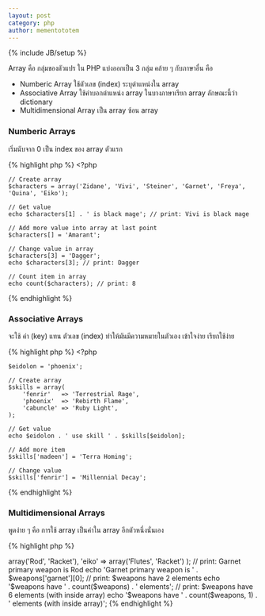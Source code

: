 ```yaml
---
layout: post
category: php
author: mementototem
---
```

{% include JB/setup %}

Array คือ กลุ่มของตัวแปร ใน PHP แบ่งออกเป็น 3 กลุ่ม คล้าย ๆ กับภาษาอื่น คือ

- Numberic Array ใช้ตัวเลข (index) ระบุตำแหน่งใน array
- Associative Array ใช้คำบอกตำแหน่ง array ในบางภาษาเรียก array ลักษณะนี้ว่า dictionary
- Multidimensional Array เป็น array ซ้อน array

### Numberic Arrays

เริ่มนับจาก 0 เป็น index ของ array ตัวแรก

{% highlight php %}
    <?php

    // Create array
    $characters = array('Zidane', 'Vivi', 'Steiner', 'Garnet', 'Freya', 'Quina', 'Eiko');

    // Get value
    echo $characters[1] . ' is black mage'; // print: Vivi is black mage

    // Add more value into array at last point
    $characters[] = 'Amarant';

    // Change value in array
    $characters[3] = 'Dagger';
    echo $characters[3]; // print: Dagger

    // Count item in array
    echo count($characters); // print: 8
{% endhighlight %}

### Associative Arrays

จะใช้ คำ (key) แทน ตัวเลข (index) ทำให้มันมีความหมายในตัวเอง เข้าใจง่าย เรียกใช้ง่าย

{% highlight php %}
    <?php

    $eidolon = 'phoenix';

    // Create array
    $skills = array(
        'fenrir'   => 'Terrestrial Rage',
        'phoenix'  => 'Rebirth Flame',
        'cabuncle' => 'Ruby Light',
    );

    // Get value
    echo $eidolon . ' use skill ' . $skills[$eidolon];

    // Add more item
    $skills['madeen'] = 'Terra Homing';

    // Change value
    $skills['fenrir'] = 'Millennial Decay';
{% endhighlight %}

### Multidimensional Arrays

พูดง่าย ๆ คือ การใช้ array เป็นค่าใน array อีกตัวหนึ่งนั่นเอง

{% highlight php %}
<?php

    $weapons = array(
        'garnet' => array('Rod', 'Racket'),
        'eiko'   => array('Flutes', 'Racket')
    );
    // print: Garnet primary weapon is Rod
    echo 'Garnet primary weapon is ' . $weapons['garnet'][0];

    // print: $weapons have 2 elements
    echo '$weapons have ' . count($weapons) . ' elements';

    // print: $weapons have 6 elements (with inside array)
    echo '$weapons have ' . count($weapons, 1) . ' elements (with inside array)';
{% endhighlight %}
